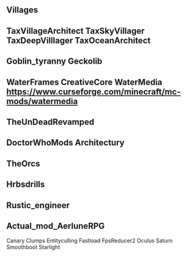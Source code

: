 Villages 
------------
TaxVillageArchitect
TaxSkyVillager
TaxDeepVilllager
TaxOceanArchitect
------------
Goblin_tyranny
Geckolib
------------
WaterFrames
CreativeCore
WaterMedia  https://www.curseforge.com/minecraft/mc-mods/watermedia
------------
TheUnDeadRevamped
------------
DoctorWhoMods
Architectury
------------
TheOrcs
------------
Hrbsdrills
------------
Rustic_engineer
------------
Actual_mod_AerluneRPG
------------
Canary
Clumps
Entityculling
Fastload
FpsReducer2
Oculus
Saturn
Smoothboot
Starlight
